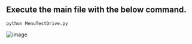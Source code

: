 ## Execute the main file with the below command.
 ```python3
python MenuTestDrive.py
 ```  
![image](https://github.com/rebuild-123/Python-Head-First-Design-Patterns/blob/main/pictures_for_README/iterator_implicit.png)